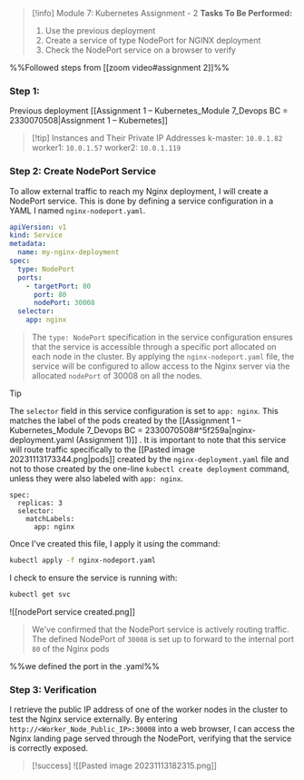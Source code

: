 > [!info] Module 7: Kubernetes Assignment - 2
> **Tasks To Be Performed:** 
> 1. Use the previous deployment 
> 2. Create a service of type NodePort for NGINX deployment 
> 3. Check the NodePort service on a browser to verify

%%Followed steps from [[zoom video#assignment 2]]%%

### Step 1:
Previous deployment [[Assignment 1 – Kubernetes_Module 7_Devops BC = 2330070508|Assignment 1 – Kubernetes]]
> [!tip] Instances and Their Private IP Addresses
> k-master: `10.0.1.82`
> worker1: `10.0.1.57`
> worker2: `10.0.1.119`
> 
### Step 2: Create NodePort Service
To allow external traffic to reach my Nginx deployment, I will create a NodePort service. This is done by defining a service configuration in a YAML I named `nginx-nodeport.yaml`.

```yaml
apiVersion: v1
kind: Service
metadata:
  name: my-nginx-deployment
spec:
  type: NodePort
  ports:
    - targetPort: 80
      port: 80
      nodePort: 30008
  selector:
    app: nginx
```
> The `type: NodePort` specification in the service configuration ensures that the service is accessible through a specific port allocated on each node in the cluster. By applying the `nginx-nodeport.yaml` file, the service will be configured to allow access to the Nginx server via the allocated `nodePort` of 30008 on all the nodes.
> 


> [!tip]
> The `selector` field in this service configuration is set to `app: nginx`. This matches the label of the pods created by the [[Assignment 1 – Kubernetes_Module 7_Devops BC = 2330070508#^5f259a|nginx-deployment.yaml (Assignment 1)]] . It is important to note that this service will route traffic specifically to the [[Pasted image 20231113173344.png|pods]] created by the `nginx-deployment.yaml` file and not to those created by the one-line `kubectl create deployment` command, unless they were also labeled with `app: nginx`.
>
> ```
> spec:
>   replicas: 3
>   selector:
>     matchLabels:
>       app: nginx
> ```



Once I've created this file, I apply it using the command:
```bash
kubectl apply -f nginx-nodeport.yaml
```

I check to ensure the service is running with:
```bash
kubectl get svc
```

![[nodePort service created.png]]
> We've confirmed that the NodePort service is actively routing traffic. The defined NodePort of `30008` is set up to forward to the internal port `80` of the Nginx pods

%%we defined the port in the .yaml%%

### Step 3: Verification

I retrieve the public IP address of one of the worker nodes in the cluster to test the Nginx service externally. By entering `http://<Worker_Node_Public_IP>:30008` into a web browser, I can access the Nginx landing page served through the NodePort, verifying that the service is correctly exposed.

> [!success]
> ![[Pasted image 20231113182315.png]]